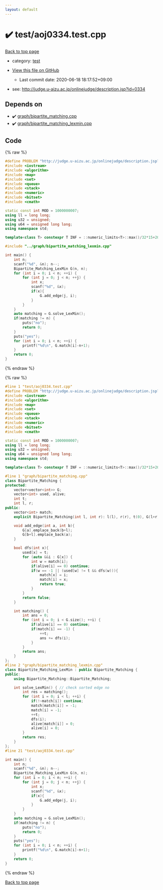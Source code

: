 ```yaml
---
layout: default
---
```


<!-- mathjax config similar to math.stackexchange -->
<script type="text/javascript" async
  src="https://cdnjs.cloudflare.com/ajax/libs/mathjax/2.7.5/MathJax.js?config=TeX-MML-AM_CHTML">
</script>
<script type="text/x-mathjax-config">
  MathJax.Hub.Config({
    TeX: { equationNumbers: { autoNumber: "AMS" }},
    tex2jax: {
      inlineMath: [ ['$','$'] ],
      processEscapes: true
    },
    "HTML-CSS": { matchFontHeight: false },
    displayAlign: "left",
    displayIndent: "2em"
  });
</script>

<script type="text/javascript" src="https://cdnjs.cloudflare.com/ajax/libs/jquery/3.4.1/jquery.min.js"></script>
<script src="https://cdn.jsdelivr.net/npm/jquery-balloon-js@1.1.2/jquery.balloon.min.js" integrity="sha256-ZEYs9VrgAeNuPvs15E39OsyOJaIkXEEt10fzxJ20+2I=" crossorigin="anonymous"></script>
<script type="text/javascript" src="../../assets/js/copy-button.js"></script>
<link rel="stylesheet" href="../../assets/css/copy-button.css" />


# :heavy_check_mark: test/aoj0334.test.cpp

<a href="../../index.html">Back to top page</a>

* category: <a href="../../index.html#098f6bcd4621d373cade4e832627b4f6">test</a>
* <a href="{{ site.github.repository_url }}/blob/master/test/aoj0334.test.cpp">View this file on GitHub</a>
    - Last commit date: 2020-06-18 18:17:52+09:00


* see: <a href="http://judge.u-aizu.ac.jp/onlinejudge/description.jsp?id=0334">http://judge.u-aizu.ac.jp/onlinejudge/description.jsp?id=0334</a>


## Depends on

* :heavy_check_mark: <a href="../../library/graph/bipartite_matching.cpp.html">graph/bipartite_matching.cpp</a>
* :heavy_check_mark: <a href="../../library/graph/bipartite_matching_lexmin.cpp.html">graph/bipartite_matching_lexmin.cpp</a>


## Code

<a id="unbundled"></a>
{% raw %}
```cpp
#define PROBLEM "http://judge.u-aizu.ac.jp/onlinejudge/description.jsp?id=0334"
#include <iostream>
#include <algorithm>
#include <map>
#include <set>
#include <queue>
#include <stack>
#include <numeric>
#include <bitset>
#include <cmath>

static const int MOD = 1000000007;
using ll = long long;
using u32 = unsigned;
using u64 = unsigned long long;
using namespace std;

template<class T> constexpr T INF = ::numeric_limits<T>::max()/32*15+208;

#include "../graph/bipartite_matching_lexmin.cpp"

int main() {
    int n;
    scanf("%d", &n); n--;
    Bipartite_Matching_LexMin G(n, n);
    for (int i = 0; i < n; ++i) {
        for (int j = 0; j < n; ++j) {
            int x;
            scanf("%d", &x);
            if(x){
                G.add_edge(j, i);
            }
        }
    }
    auto matching = G.solve_LexMin();
    if(matching != n) {
        puts("no");
        return 0;
    }
    puts("yes");
    for (int i = 0; i < n; ++i) {
        printf("%d\n", G.match[i]-n+1);
    }
    return 0;
}
```
{% endraw %}

<a id="bundled"></a>
{% raw %}
```cpp
#line 1 "test/aoj0334.test.cpp"
#define PROBLEM "http://judge.u-aizu.ac.jp/onlinejudge/description.jsp?id=0334"
#include <iostream>
#include <algorithm>
#include <map>
#include <set>
#include <queue>
#include <stack>
#include <numeric>
#include <bitset>
#include <cmath>

static const int MOD = 1000000007;
using ll = long long;
using u32 = unsigned;
using u64 = unsigned long long;
using namespace std;

template<class T> constexpr T INF = ::numeric_limits<T>::max()/32*15+208;

#line 1 "graph/bipartite_matching.cpp"
class Bipartite_Matching {
protected:
    vector<vector<int>> G;
    vector<int> used, alive;
    int t;
    int l, r;
public:
    vector<int> match;
    explicit Bipartite_Matching(int l, int r): l(l), r(r), t(0), G(l+r), used(l+r, 0), alive(l+r, -1), match(l+r, -1) {};

    void add_edge(int a, int b){
        G[a].emplace_back(b+l);
        G[b+l].emplace_back(a);
    }

    bool dfs(int x){
        used[x] = t;
        for (auto &&i : G[x]) {
            int w = match[i];
            if(alive[i] == 0) continue;
            if(w == -1 || (used[w] != t && dfs(w))){
                match[x] = i;
                match[i] = x;
                return true;
            }
        }
        return false;
    }

    int matching() {
        int ans = 0;
        for (int i = 0; i < G.size(); ++i) {
            if(alive[i] == 0) continue;
            if(match[i] == -1) {
                ++t;
                ans += dfs(i);
            }
        }
        return ans;
    }
};
#line 2 "graph/bipartite_matching_lexmin.cpp"
class Bipartite_Matching_LexMin : public Bipartite_Matching {
public:
    using Bipartite_Matching::Bipartite_Matching;

    int solve_LexMin() { // check sorted edge no
        int res = matching();
        for (int i = 0; i < l; ++i) {
            if(!~match[i]) continue;
            match[match[i]] = -1;
            match[i] = -1;
            ++t;
            dfs(i);
            alive[match[i]] = 0;
            alive[i] = 0;
        }
        return res;
    }
};
#line 21 "test/aoj0334.test.cpp"

int main() {
    int n;
    scanf("%d", &n); n--;
    Bipartite_Matching_LexMin G(n, n);
    for (int i = 0; i < n; ++i) {
        for (int j = 0; j < n; ++j) {
            int x;
            scanf("%d", &x);
            if(x){
                G.add_edge(j, i);
            }
        }
    }
    auto matching = G.solve_LexMin();
    if(matching != n) {
        puts("no");
        return 0;
    }
    puts("yes");
    for (int i = 0; i < n; ++i) {
        printf("%d\n", G.match[i]-n+1);
    }
    return 0;
}

```
{% endraw %}

<a href="../../index.html">Back to top page</a>

